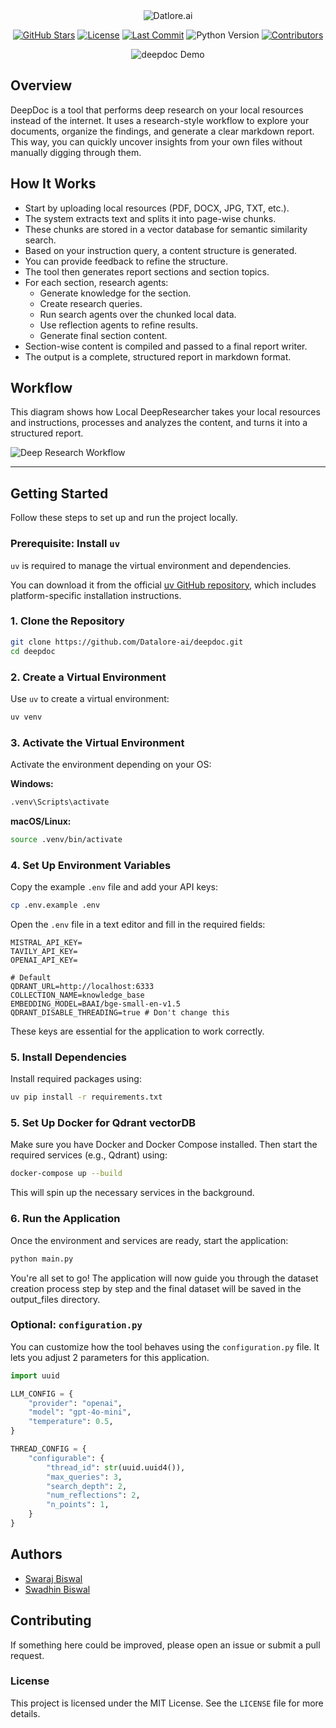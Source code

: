 <div align="center">
  <img src="./assets/deepdoc.png" alt="Datlore.ai" />
</div>
<p align="center">
  <a href="https://github.com/Datalore-ai/deepdoc/stargazers"><img src="https://img.shields.io/github/stars/Datalore-ai/deepdoc?style=flat-square" alt="GitHub Stars"></a>
  <a href="https://github.com/Datalore-ai/deepdoc/blob/main/LICENSE"><img src="https://img.shields.io/github/license/Datalore-ai/deepdoc?style=flat-square&color=purple" alt="License"></a>
  <a href="https://github.com/Datalore-ai/deepdoc/commits/main"><img src="https://img.shields.io/github/last-commit/Datalore-ai/deepdoc?style=flat-square&color=blue" alt="Last Commit"></a>
  <img src="https://img.shields.io/badge/Python-3.9%2B-blue?style=flat-square" alt="Python Version">
  <a href="https://github.com/Datalore-ai/deepdoc/graphs/contributors"><img src="https://img.shields.io/github/contributors/Datalore-ai/deepdoc?style=flat-square&color=yellow" alt="Contributors"></a>
</p>

<div align="center">
  <img src="./assets/demo.gif" alt="deepdoc Demo" />
</div>

## Overview

DeepDoc is a tool that performs deep research on your local resources instead of the internet. It uses a research-style workflow to explore your documents, organize the findings, and generate a clear markdown report. This way, you can quickly uncover insights from your own files without manually digging through them.


## How It Works  

- Start by uploading local resources (PDF, DOCX, JPG, TXT, etc.).  
- The system extracts text and splits it into page-wise chunks.  
- These chunks are stored in a vector database for semantic similarity search.  
- Based on your instruction query, a content structure is generated.  
- You can provide feedback to refine the structure.  
- The tool then generates report sections and section topics.  
- For each section, research agents:  
  - Generate knowledge for the section.  
  - Create research queries.  
  - Run search agents over the chunked local data.  
  - Use reflection agents to refine results.  
  - Generate final section content.  
- Section-wise content is compiled and passed to a final report writer.  
- The output is a complete, structured report in markdown format.  


## Workflow  

This diagram shows how Local DeepResearcher takes your local resources and instructions, processes and analyzes the content, and turns it into a structured report.  

![Deep Research Workflow](./assets/workflow.png)


---

## Getting Started

Follow these steps to set up and run the project locally.

### Prerequisite: Install `uv`

`uv` is required to manage the virtual environment and dependencies.

You can download it from the official [uv GitHub repository](https://github.com/astral-sh/uv), which includes platform-specific installation instructions.

### 1. Clone the Repository

```bash
git clone https://github.com/Datalore-ai/deepdoc.git
cd deepdoc
```

### 2. Create a Virtual Environment

Use `uv` to create a virtual environment:

```bash
uv venv
```

### 3. Activate the Virtual Environment

Activate the environment depending on your OS:

**Windows:**
```bash
.venv\Scripts\activate
```

**macOS/Linux:**
```bash
source .venv/bin/activate
```

### 4. Set Up Environment Variables

Copy the example `.env` file and add your API keys:

```bash
cp .env.example .env
```

Open the `.env` file in a text editor and fill in the required fields:

```
MISTRAL_API_KEY=
TAVILY_API_KEY=
OPENAI_API_KEY=

# Default
QDRANT_URL=http://localhost:6333
COLLECTION_NAME=knowledge_base
EMBEDDING_MODEL=BAAI/bge-small-en-v1.5
QDRANT_DISABLE_THREADING=true # Don't change this
```

These keys are essential for the application to work correctly.

### 5. Install Dependencies

Install required packages using:

```bash
uv pip install -r requirements.txt
```

### 5. Set Up Docker for Qdrant vectorDB

Make sure you have Docker and Docker Compose installed. Then start the required services (e.g., Qdrant) using:

```bash
docker-compose up --build
```

This will spin up the necessary services in the background.

### 6. Run the Application

Once the environment and services are ready, start the application:

```bash
python main.py
```

You're all set to go! The application will now guide you through the dataset creation process step by step and the final dataset will be saved in the output_files directory.

### Optional: `configuration.py`

You can customize how the tool behaves using the `configuration.py` file. It lets you adjust 2 parameters for this application.

```python
import uuid

LLM_CONFIG = {
    "provider": "openai",
    "model": "gpt-4o-mini", 
    "temperature": 0.5,
}

THREAD_CONFIG = {
    "configurable": {
        "thread_id": str(uuid.uuid4()),
        "max_queries": 3,
        "search_depth": 2,
        "num_reflections": 2,
        "n_points": 1,
    }
}
```

## Authors

- [Swaraj Biswal](https://github.com/SWARAJ-42)
- [Swadhin Biswal](https://github.com/swadhin505)  


## Contributing

If something here could be improved, please open an issue or submit a pull request.

### License

This project is licensed under the MIT License. See the `LICENSE` file for more details.